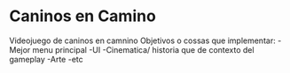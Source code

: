 # Caninos en Camino
 Videojuego de caninos en camnino
 Objetivos o cossas que implementar:
 -Mejor menu principal
 -UI
 -Cinematica/ historia que de contexto del gameplay
 -Arte
 -etc
